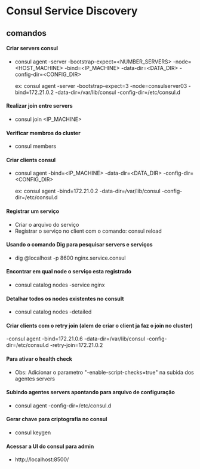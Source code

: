 # Consul Service Discovery

## comandos

#### Criar servers consul 
- consul agent -server -bootstrap-expect=<NUMBER_SERVERS> -node=<HOST_MACHINE> -bind=<IP_MACHINE> -data-dir=<DATA_DIR> -config-dir=<CONFIG_DIR>
    
    ex: consul agent -server -bootstrap-expect=3 -node=consulserver03 -bind=172.21.0.2 -data-dir=/var/lib/consul -config-dir=/etc/consul.d

#### Realizar join entre servers
- consul join <IP_MACHINE>

#### Verificar membros do cluster
- consul members

#### Criar clients consul
- consul agent -bind=<IP_MACHINE> -data-dir=<DATA_DIR> -config-dir=<CONFIG_DIR>
    
    ex: consul agent -bind=172.21.0.2 -data-dir=/var/lib/consul -config-dir=/etc/consul.d

#### Registrar um serviço
- Criar o arquivo do serviço
- Registrar o serviço no client com o comando: consul reload

#### Usando o comando Dig para pesquisar servers e serviços
- dig @localhost -p 8600 nginx.service.consul

#### Encontrar em qual node o serviço esta registrado
- consul catalog nodes -service nginx

#### Detalhar todos os nodes existentes no consult
- consul catalog nodes -detailed

#### Criar clients com o retry join (alem de criar o client ja faz o join no cluster)
-consul agent -bind=172.21.0.6 -data-dir=/var/lib/consul -config-dir=/etc/consul.d -retry-join=172.21.0.2

#### Para ativar o health check
- Obs: Adicionar o parametro "-enable-script-checks=true" na subida dos agentes servers

#### Subindo agentes servers apontando para arquivo de configuração
- consul agent -config-dir=/etc/consul.d

#### Gerar chave para criptografia no consul
- consul keygen

#### Acessar a UI do consul para admin
- http://localhost:8500/
